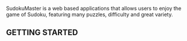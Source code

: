 SudokuMaster is a web based applications that allows users to enjoy the game of Sudoku, featuring many puzzles, difficulty and great variety.  
## GETTING STARTED  

